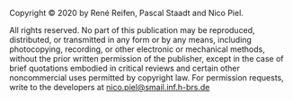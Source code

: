 Copyright © 2020 by René Reifen, Pascal Staadt and Nico Piel.

All rights reserved. No part of this publication may be reproduced, distributed, or transmitted in any form or by any means, including photocopying, recording, or other electronic or mechanical methods, without the prior written permission of the publisher, except in the case of brief quotations embodied in critical reviews and certain other noncommercial uses permitted by copyright law. For permission requests, write to the developers at nico.piel@smail.inf.h-brs.de
